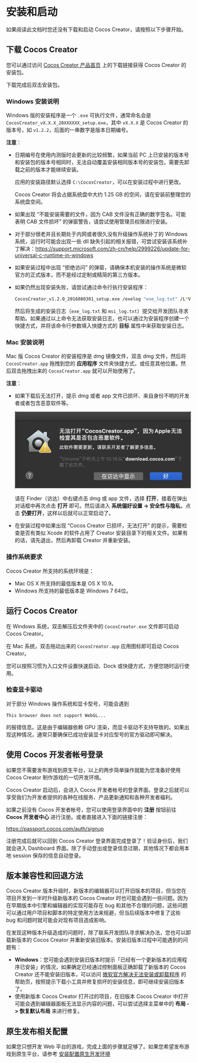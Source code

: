 # 安装和启动

如果阅读此文档时您还没有下载和启动 Cocos Creator，请按照以下步骤开始。

## 下载 Cocos Creator

您可以通过访问 [Cocos Creator 产品首页](https://www.cocos.com/creator/) 上的下载链接获得 Cocos Creator 的安装包。

下载完成后双击安装包。

### Windows 安装说明

Windows 版的安装程序是一个 `.exe` 可执行文件，通常命名会是 `CocosCreator_vX.X.X_20XXXXXX_setup.exe`，其中 `vX.X.X` 是 Cocos Creator 的版本号，如 `v1.2.2`，后面的一串数字是版本日期编号。

**注意**：

- 日期编号在使用内测版时会更新的比较频繁，如果当前 PC 上已安装的版本号和安装包的版本号相同时，无法自动覆盖安装相同版本号的安装包，需要先卸载之前的版本才能继续安装。

  应用的安装路径默认选择 `C:\CocosCreator`，可以在安装过程中进行更改。

  Cocos Creator 将会占据系统盘中大约 1.25 GB 的空间，请在安装前整理您的系统盘空间。

- 如果出现 “不能安装需要的文件，因为 CAB 文件没有正确的数字签名。可能表明 CAB 文件损坏” 的弹窗警告，请尝试使用管理员权限进行安装。

- 对于部分很老并且长期处于内网或者很久没有升级操作系统补丁的 Windows 系统，运行时可能会出现一些 dll 缺失引起的相关报错，可尝试安装该系统补丁解决：<https://support.microsoft.com/zh-cn/help/2999226/update-for-universal-c-runtime-in-windows>

- 如果安装过程中出现 “拒绝访问” 的弹窗，请确保本机安装的操作系统是微软官方的正式版本，而不是经过定制或精简的第三方版本。

- 如果仍然出现安装失败，请尝试通过命令行执行安装程序：

  ```bash
  CocosCreator_v1.2.0_2016080301_setup.exe /exelog "exe_log.txt" /L*V "msi_log.txt"
  ```

  然后将生成的安装日志（`exe_log.txt` 和 `msi_log.txt`）提交给开发团队寻求帮助。如果通过以上命令无法获取安装日志，也可以通过为安装程序创建一个快捷方式，并将该命令行参数填入快捷方式的 **目标** 属性中来获取安装日志。

### Mac 安装说明

Mac 版 Cocos Creator 的安装程序是 dmg 镜像文件，双击 dmg 文件，然后将 `CocosCreator.app` 拖拽到您的 **应用程序** 文件夹快捷方式，或任意其他位置。然后双击拖拽出来的 `CocosCreator.app` 就可以开始使用了。

**注意**：

- 如果下载后无法打开，提示 dmg 或者 app 文件已损坏、来自身份不明的开发者或者包含恶意软件等。

  ![](install/tooltip.png)

  请在 Finder（访达）中右键点击 dmg 或 app 文件，选择 **打开**，接着在弹出对话框中再次点击 **打开** 即可。然后请进入 **系统偏好设置 -> 安全性与隐私**，点击 **仍要打开**，这样以后就可以正常启动了。

- 在安装过程中如果出现 “Cocos Creator 已损坏，无法打开” 的提示，需要检查是否有类似 Xcode 的软件占用了 Creator 安装目录下的相关文件。如果有的话，请先退出，然后再卸载 Creator 并重新安装。

### 操作系统要求

Cocos Creator 所支持的系统环境是：

- Mac OS X 所支持的最低版本是 OS X 10.9。
- Windows 所支持的最低版本是 Windows 7 64位。

## 运行 Cocos Creator

在 Windows 系统，双击解压后文件夹中的 `CocosCreator.exe` 文件即可启动 Cocos Creator。

在 Mac 系统，双击拖动出来的 `CocosCreator.app` 应用图标即可启动 Cocos Creator。

您可以按照习惯为入口文件设置快速启动、Dock 或快捷方式，方便您随时运行使用。

### 检查显卡驱动

对于部分 Windows 操作系统和显卡型号，可能会遇到

```
This browser does not support WebGL...
```

的报错信息。这是由于编辑器依赖 GPU 渲染，而显卡驱动不支持导致的。如果出现这种情况，通常只要确保已成功安装显卡对应型号的官方驱动即可解决。

## 使用 Cocos 开发者帐号登录

如果您不需要发布游戏到原生平台，以上的两步简单操作就能为您准备好使用 Cocos Creator 制作游戏的一切开发环境。

Cocos Creator 启动后，会进入 Cocos 开发者帐号的登录界面。登录之后就可以享受我们为开发者提供的各种在线服务、产品更新通知和各种开发者福利。

如果之前没有 Cocos 开发者帐号，您可以使用登录界面中的 **注册** 按钮前往 **Cocos 开发者中心** 进行注册。或者直接进入下面的链接注册：

<https://passport.cocos.com/auth/signup>

注册完成后就可以回到 Cocos Creator 登录界面完成登录了！验证身份后，我们就会进入 Dashboard 界面。除了手动登出或登录信息过期，其他情况下都会用本地 session 保存的信息自动登录。

## 版本兼容性和回退方法

Cocos Creator 版本升级时，新版本的编辑器可以打开旧版本的项目，但当您在项目开发到一半时升级新版本的 Cocos Creator 时也可能会遇到一些问题。因为在早期版本中引擎和编辑器的实现可能存在 bug 和其他不合理的问题，这些问题可以通过用户项目和脚本的特定使用方法来规避，但当后续版本中修复了这些 bug 和问题时就可能会对现有项目造成影响。

在发现这种版本升级造成的问题时，除了联系开发团队寻求解决办法，您也可以卸载新版本的 Cocos Creator 并重新安装旧版本。安装旧版本过程中可能遇到的问题有：

- **Windows**：您可能会遇到安装旧版本时提示「已经有一个更新版本的应用程序已安装」的情况，如果确定已经通过控制面板正确卸载了新版本的 Cocos Creator 还不能安装旧版本，可以访问 [微软官方解决无法安装或卸载程序](https://support.microsoft.com/zh-cn/help/17588/windows-fix-problems-that-block-programs-being-installed-or-removed) 的帮助页，按照提示下载小工具并修复损坏的安装信息，即可继续安装旧版本了。
- 使用新版本 Cocos Creator 打开过的项目，在旧版本 Cocos Creator 中打开可能会遇到编辑器面板无法显示内容的问题，可以尝试选择主菜单中的 **布局 -> 恢复默认布局** 来进行修复。

## 原生发布相关配置

如果您只想开发 Web 平台的游戏，完成上面的步骤就足够了。如果您希望发布游戏到原生平台，请参考 [安装配置原生开发环境](../publish/setup-native-development.md)
